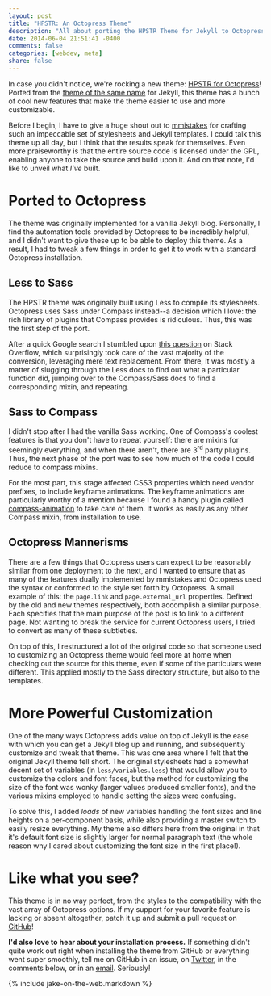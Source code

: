 ```yaml
---
layout: post
title: "HPSTR: An Octopress Theme"
description: "All about porting the HPSTR Theme for Jekyll to Octopress, adding in cool new features along the way."
date: 2014-06-04 21:51:41 -0400
comments: false
categories: [webdev, meta]
share: false
---
```


In case you didn't notice, we're rocking a new theme: [HPSTR for Octopress][hpstr-source]! Ported from the [theme of the same name][hpstr-jekyll] for Jekyll, this theme has a bunch of cool new features that make the theme easier to use and more customizable.

<!-- more -->

Before I begin, I have to give a huge shout out to [mmistakes][mmistakes] for crafting such an impeccable set of stylesheets and Jekyll templates. I could talk this theme up all day, but I think that the results speak for themselves. Even more praiseworthy is that the entire source code is licensed under the GPL, enabling anyone to take the source and build upon it. And on that note, I'd like to unveil what _I've_ built.

# Ported to Octopress
The theme was originally implemented for a vanilla Jekyll blog. Personally, I find the automation tools provided by Octopress to be incredibly helpful, and I didn't want to give these up to be able to deploy this theme. As a result, I had to tweak a few things in order to get it to work with a standard Octopress installation.

## Less to Sass
The HPSTR theme was originally built using Less to compile its stylesheets. Octopress uses Sass under Compass instead--a decision which I love: the rich library of plugins that Compass provides is ridiculous. Thus, this was the first step of the port.

After a quick Google search I stumbled upon [this question][less-to-sass] on Stack Overflow, which surprisingly took care of the vast majority of the conversion, leveraging mere text replacement. From there, it was mostly a matter of slugging through the Less docs to find out what a particular function did, jumping over to the Compass/Sass docs to find a corresponding mixin, and repeating.

## Sass to Compass
I didn't stop after I had the vanilla Sass working. One of Compass's coolest features is that you don't have to repeat yourself: there are mixins for seemingly everything, and when there aren't, there are 3<sup>rd</sup> party plugins. Thus, the next phase of the port was to see how much of the code I could reduce to compass mixins.

For the most part, this stage affected CSS3 properties which need vendor prefixes, to include keyframe animations. The keyframe animations are particularly worthy of a mention because I found a handy plugin called [compass-animation][compass-animation] to take care of them. It works as easily as any other Compass mixin, from installation to use.

## Octopress Mannerisms
There are a few things that Octopress users can expect to be reasonably similar from one deployment to the next, and I wanted to ensure that as many of the features dually implemented by mmistakes and Octopress used the syntax or conformed to the style set forth by Octopress. A small example of this: the `page.link` and `page.external_url` properties. Defined by the old and new themes respectively, both accomplish a similar purpose. Each specifies that the main purpose of the post is to link to a different page. Not wanting to break the service for current Octopress users, I tried to convert as many of these subtleties.

On top of this, I restructured a lot of the original code so that someone used to customizing an Octopress theme would feel more at home when checking out the source for this theme, even if some of the particulars were different. This applied mostly to the Sass directory structure, but also to the templates.

# More Powerful Customization
One of the many ways Octopress adds value on top of Jekyll is the ease with which you can get a Jekyll blog up and running, and subsequently customize and tweak that theme. This was one area where I felt that the original Jekyll theme fell short. The original stylesheets had a somewhat decent set of variables (in `less/variables.less`) that would allow you to customize the colors and font faces, but the method for customizing the size of the font was wonky (larger values produced smaller fonts), and the various mixins employed to handle setting the sizes were confusing.

To solve this, I added _loads_ of new variables handling the font sizes and line heights on a per-component basis, while also providing a master switch to easily resize everything. My theme also differs here from the original in that it's default font size is slightly larger for normal paragraph text (the whole reason why I cared about customizing the font size in the first place!).

# Like what you see?
This theme is in no way perfect, from the styles to the compatibility with the vast array of Octopress options. If my support for your favorite feature is lacking or absent altogether, patch it up and submit a pull request on [GitHub][hpstr-source]!

__I'd also love to hear about your installation process.__ If something didn't quite work out right when installing the theme from GitHub or everything went super smoothly, tell me on GitHub in an issue, on [Twitter][twitter], in the comments below, or in an [email][email]. Seriously!

[hpstr-source]: https://github.com/jez/hpstr-theme
[hpstr-jekyll]: https://github.com/mmistakes/hpstr-jekyll-theme
[mmistakes]: https://github.com/mmistakes/
[less-to-sass]: https://stackoverflow.com/questions/14970224/anyone-know-of-a-good-way-to-convert-from-less-to-sass
[compass-animation]: https://github.com/ericam/compass-animation
[twitter]: https://www.twitter.com/Z1MM32M4N
[email]: mailto:jake@zimmerman.io

{% include jake-on-the-web.markdown %}
